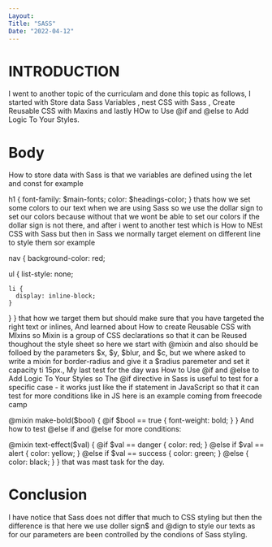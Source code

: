 ```yaml
---
Layout:
Title: "SASS"
Date: "2022-04-12"
---
```


# INTRODUCTION

I went to another topic of the curriculam and done this topic as follows,
I started with Store data Sass Variables , nest CSS with Sass , Create Reusable CSS with Maxins and lastly HOw to Use @if and @else to Add Logic To Your Styles.

# Body 

How to store data with Sass is that we variables are defined using the let and const for example 

h1 {
  font-family: $main-fonts;
  color: $headings-color;
}
thats how we set some colors to our text when  we are using Sass so we use the dollar sign to set our colors because without that we wont be able to set our colors if the dollar sign is not there, and after i went to another test which is How to NEst CSS with Sass but then in Sass we normally target element on different line to style them sor example 

nav {
  background-color: red;

  ul {
    list-style: none;

    li {
      display: inline-block;
    }
  }
}
that how we target them but should make sure that you have targeted the right text or inlines, And learned about How to create Reusable CSS with MIxins  so Mixin is a group of CSS declarations so that it can be Reused thoughout the style sheet so here we start with @mixin and also should be folloed by the parameters $x, $y, $blur, and $c, but we where asked to write a mixin for border-radius and give it a $radius paremeter and set it capacity ti 15px., My last test for the day was How to Use @if and @else to Add Logic To Your Styles so The @if directive in Sass is useful to test for a specific case - it works just like the if statement in JavaScript so that it can test for more conditions like in JS here is an example coming from freecode camp 

@mixin make-bold($bool) {
  @if $bool == true {
    font-weight: bold;
  }
}
And how to test @else if and @else for more conditions:

@mixin text-effect($val) {
  @if $val == danger {
    color: red;
  }
  @else if $val == alert {
    color: yellow;
  }
  @else if $val == success {
    color: green;
  }
  @else {
    color: black;
  }
}
 that was mast task for the day.

 # Conclusion 

 I have notice that Sass does not differ that much to CSS styling but then the difference is that here we use doller sign$ and @dign  to style our texts as for our parameters are been controlled by the condions of Sass styling.